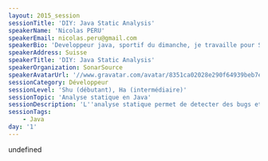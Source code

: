 ```yaml
---
layout: 2015_session
sessionTitle: 'DIY: Java Static Analysis'
speakerName: 'Nicolas PERU'
speakerEmail: nicolas.peru@gmail.com
speakerBio: 'Developpeur java, sportif du dimanche, je travaille pour SonarSource dans l''équipe Langage et plus précisement sur le plugin pour Java.'
speakerAddress: Suisse
speakerTitle: 'DIY: Java Static Analysis'
speakerOrganization: SonarSource
speakerAvatarUrl: '//www.gravatar.com/avatar/8351ca02028e290f64939beb7e1385c1?size=200&default=mm'
sessionCategory: Développeur
sessionLevel: 'Shu (débutant), Ha (intermédiaire)'
sessionTopic: 'Analyse statique en Java'
sessionDescription: 'L''analyse statique permet de detecter des bugs et des problèmes dans votre code sans l''executer. Cette présentation vous promet, en toute simplicité, d''ecrire votre propre analyseur pour Java basé sur SonarQube. Pour y arriver il faudra comprendre les challenges d''analyse du langage, du parsing à l''execution symbolique,  pour pouvoir coder des vérifications specifiques à vos projets ! '
sessionTags:
    - Java
day: '1'
---
```


undefined
